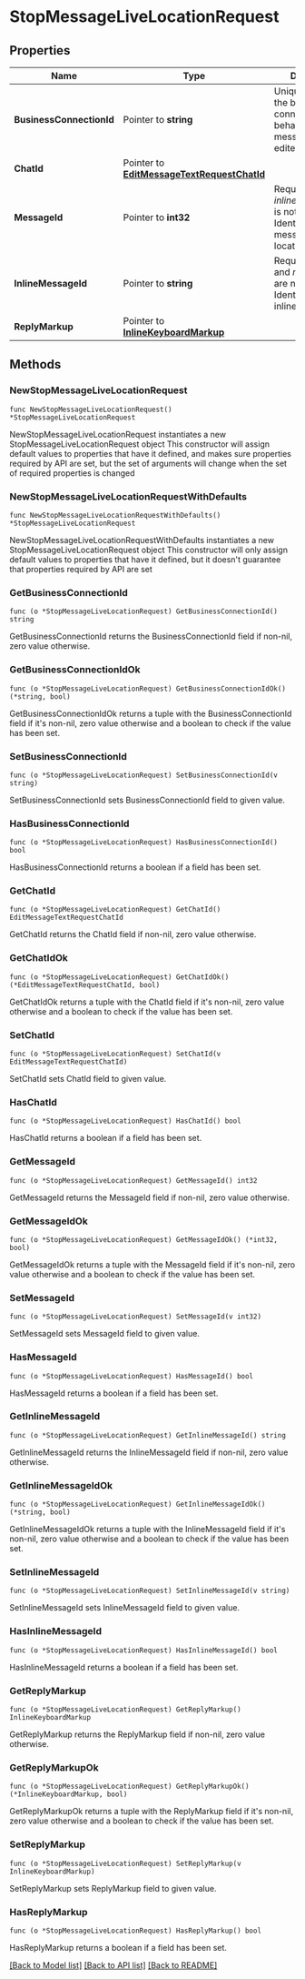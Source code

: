 # StopMessageLiveLocationRequest

## Properties

Name | Type | Description | Notes
------------ | ------------- | ------------- | -------------
**BusinessConnectionId** | Pointer to **string** | Unique identifier of the business connection on behalf of which the message to be edited was sent | [optional] 
**ChatId** | Pointer to [**EditMessageTextRequestChatId**](EditMessageTextRequestChatId.md) |  | [optional] 
**MessageId** | Pointer to **int32** | Required if *inline\\_message\\_id* is not specified. Identifier of the message with live location to stop | [optional] 
**InlineMessageId** | Pointer to **string** | Required if *chat\\_id* and *message\\_id* are not specified. Identifier of the inline message | [optional] 
**ReplyMarkup** | Pointer to [**InlineKeyboardMarkup**](InlineKeyboardMarkup.md) |  | [optional] 

## Methods

### NewStopMessageLiveLocationRequest

`func NewStopMessageLiveLocationRequest() *StopMessageLiveLocationRequest`

NewStopMessageLiveLocationRequest instantiates a new StopMessageLiveLocationRequest object
This constructor will assign default values to properties that have it defined,
and makes sure properties required by API are set, but the set of arguments
will change when the set of required properties is changed

### NewStopMessageLiveLocationRequestWithDefaults

`func NewStopMessageLiveLocationRequestWithDefaults() *StopMessageLiveLocationRequest`

NewStopMessageLiveLocationRequestWithDefaults instantiates a new StopMessageLiveLocationRequest object
This constructor will only assign default values to properties that have it defined,
but it doesn't guarantee that properties required by API are set

### GetBusinessConnectionId

`func (o *StopMessageLiveLocationRequest) GetBusinessConnectionId() string`

GetBusinessConnectionId returns the BusinessConnectionId field if non-nil, zero value otherwise.

### GetBusinessConnectionIdOk

`func (o *StopMessageLiveLocationRequest) GetBusinessConnectionIdOk() (*string, bool)`

GetBusinessConnectionIdOk returns a tuple with the BusinessConnectionId field if it's non-nil, zero value otherwise
and a boolean to check if the value has been set.

### SetBusinessConnectionId

`func (o *StopMessageLiveLocationRequest) SetBusinessConnectionId(v string)`

SetBusinessConnectionId sets BusinessConnectionId field to given value.

### HasBusinessConnectionId

`func (o *StopMessageLiveLocationRequest) HasBusinessConnectionId() bool`

HasBusinessConnectionId returns a boolean if a field has been set.

### GetChatId

`func (o *StopMessageLiveLocationRequest) GetChatId() EditMessageTextRequestChatId`

GetChatId returns the ChatId field if non-nil, zero value otherwise.

### GetChatIdOk

`func (o *StopMessageLiveLocationRequest) GetChatIdOk() (*EditMessageTextRequestChatId, bool)`

GetChatIdOk returns a tuple with the ChatId field if it's non-nil, zero value otherwise
and a boolean to check if the value has been set.

### SetChatId

`func (o *StopMessageLiveLocationRequest) SetChatId(v EditMessageTextRequestChatId)`

SetChatId sets ChatId field to given value.

### HasChatId

`func (o *StopMessageLiveLocationRequest) HasChatId() bool`

HasChatId returns a boolean if a field has been set.

### GetMessageId

`func (o *StopMessageLiveLocationRequest) GetMessageId() int32`

GetMessageId returns the MessageId field if non-nil, zero value otherwise.

### GetMessageIdOk

`func (o *StopMessageLiveLocationRequest) GetMessageIdOk() (*int32, bool)`

GetMessageIdOk returns a tuple with the MessageId field if it's non-nil, zero value otherwise
and a boolean to check if the value has been set.

### SetMessageId

`func (o *StopMessageLiveLocationRequest) SetMessageId(v int32)`

SetMessageId sets MessageId field to given value.

### HasMessageId

`func (o *StopMessageLiveLocationRequest) HasMessageId() bool`

HasMessageId returns a boolean if a field has been set.

### GetInlineMessageId

`func (o *StopMessageLiveLocationRequest) GetInlineMessageId() string`

GetInlineMessageId returns the InlineMessageId field if non-nil, zero value otherwise.

### GetInlineMessageIdOk

`func (o *StopMessageLiveLocationRequest) GetInlineMessageIdOk() (*string, bool)`

GetInlineMessageIdOk returns a tuple with the InlineMessageId field if it's non-nil, zero value otherwise
and a boolean to check if the value has been set.

### SetInlineMessageId

`func (o *StopMessageLiveLocationRequest) SetInlineMessageId(v string)`

SetInlineMessageId sets InlineMessageId field to given value.

### HasInlineMessageId

`func (o *StopMessageLiveLocationRequest) HasInlineMessageId() bool`

HasInlineMessageId returns a boolean if a field has been set.

### GetReplyMarkup

`func (o *StopMessageLiveLocationRequest) GetReplyMarkup() InlineKeyboardMarkup`

GetReplyMarkup returns the ReplyMarkup field if non-nil, zero value otherwise.

### GetReplyMarkupOk

`func (o *StopMessageLiveLocationRequest) GetReplyMarkupOk() (*InlineKeyboardMarkup, bool)`

GetReplyMarkupOk returns a tuple with the ReplyMarkup field if it's non-nil, zero value otherwise
and a boolean to check if the value has been set.

### SetReplyMarkup

`func (o *StopMessageLiveLocationRequest) SetReplyMarkup(v InlineKeyboardMarkup)`

SetReplyMarkup sets ReplyMarkup field to given value.

### HasReplyMarkup

`func (o *StopMessageLiveLocationRequest) HasReplyMarkup() bool`

HasReplyMarkup returns a boolean if a field has been set.


[[Back to Model list]](../README.md#documentation-for-models) [[Back to API list]](../README.md#documentation-for-api-endpoints) [[Back to README]](../README.md)



